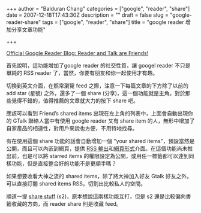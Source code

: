 +++
author = "Balduran Chang"
categories = ["google", "reader", "share"]
date = 2007-12-18T17:43:30Z
description = ""
draft = false
slug = "google-reader-share"
tags = ["google", "reader", "share"]
title = "google reader 增加分享文章功能"

+++


[Official Google Reader Blog: Reader and Talk are Friends!](http://googlereader.blogspot.com/2007/12/reader-and-talk-are-friends.html)

首先說明，這功能增加了google reader 的社交性質，讓 googel reader 不只是單純的 RSS reader 了，當然，你要有朋友和你一起使用才有趣。

切換到英文介面，在照常瀏覽 feed 之際，注意一下每篇文章的下方除了以前的 add star (星號) 之外，還多了一個 share (分享)，這一個功能就是主角。對於那些覺得不錯的，值得推薦的文章就大力的按下 share 吧。

應該可以看到 Friend’s shared items 出現在左上角的列表中，上面會自動出現你的 GTalk 聯絡人當中有使用 google reader 又有 share item 的人，無形中增加了自家產品的相連性，對用戶來說也方便，不用特地找尋。

有在使用這個 share 功能的話會自動增加一個 "your shared items"，預設當然是公開，而且可以內嵌到網頁，提供 [RSS 輸出](http://www.google.com/reader/public/atom/user/00907838887779232848/state/com.google/broadcast)和[網頁形式](http://www.google.com/reader/shared/00907838887779232848)介面。在這個功能尚未推出前，也是可以將 starred items 的權限設定為公開，或用任一標籤都可以達到同樣功能，但是直接整合好的功能不是更順手嗎？

如果想要收看大神之流的 shared items，除了將大神加入好友 Gtalk 好友之外，可以直接訂閱 shared items RSS，切割出比較私人的空間。

順道一提 [share stuff](http://www.google.com/s2/sharing/stuff) (s2)，原本想說這兩樣功能互打，但是 s2 還是比較偏向書籤收藏的方向，而 reader share 則是收藏 feed。

